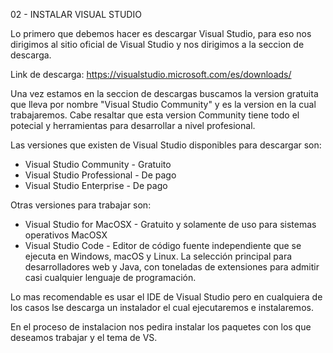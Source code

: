 02 - INSTALAR VISUAL STUDIO

Lo primero que debemos hacer es descargar Visual Studio, para eso nos dirigimos al sitio oficial de 
Visual Studio y nos dirigimos a la seccion de descarga.

Link de descarga: https://visualstudio.microsoft.com/es/downloads/

Una vez estamos en la seccion de descargas buscamos la version gratuita que lleva por nombre "Visual Studio Community" 
y es la version en la cual trabajaremos. Cabe resaltar que esta version Community tiene todo el potecial y herramientas 
para desarrollar a nivel profesional.

Las versiones que existen de Visual Studio disponibles para descargar son: 

- Visual Studio Community - Gratuito
- Visual Studio Professional - De pago
- Visual Studio Enterprise - De pago

Otras versiones para trabajar son:

- Visual Studio for MacOSX - Gratuito y solamente de uso para sistemas operativos MacOSX
- Visual Studio Code - Editor de código fuente independiente que se ejecuta en Windows, macOS y Linux. La selección principal para desarrolladores web y Java, con toneladas de extensiones para admitir casi cualquier lenguaje de programación.

Lo mas recomendable es usar el IDE de Visual Studio pero en cualquiera de los casos lse descarga un instalador el cual ejecutaremos e instalaremos.

En el proceso de instalacion nos pedira instalar los paquetes con los que deseamos trabajar y el tema de VS.
